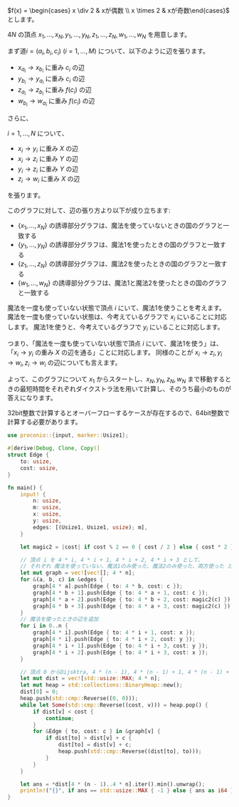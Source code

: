 $f(x) = \begin{cases} x \div 2 & xが偶数 \\ x \times 2 & xが奇数\end{cases}$ 　とします。

$4N$ の頂点 $x_1, \ldots, x_N, y_1, \ldots, y_N, z_1, \ldots, z_N, w_1, \ldots, w_N$ を用意します。

まず道$i = (a_i, b_i, c_i)~(i = 1, \ldots, M)$ について、以下のように辺を張ります。

- $x_{a_i} \to x_{b_i}$ に重み $c_i$ の辺
- $y_{b_i} \to y_{a_i}$ に重み $c_i$ の辺
- $z_{a_i} \to z_{b_i}$ に重み $f(c_i)$ の辺
- $w_{b_i} \to w_{a_i}$ に重み $f(c_i)$ の辺

さらに、

$i = 1, \ldots, N$ について、

- $x_i \to y_i$ に重み $X$ の辺
- $x_i \to z_i$ に重み $Y$ の辺
- $y_i \to z_i$ に重み $Y$ の辺
- $z_i \to w_i$ に重み $X$ の辺

を張ります。

このグラフに対して、辺の張り方より以下が成り立ちます:
- $\{x_1, \ldots, x_N \}$ の誘導部分グラフは、魔法を使っていないときの国のグラフと一致する
- $\{y_1, \ldots, y_N \}$ の誘導部分グラフは、魔法1を使ったときの国のグラフと一致する
- $\{z_1, \ldots, z_N \}$ の誘導部分グラフは、魔法2を使ったときの国のグラフと一致する
- $\{w_1, \ldots, w_N \}$ の誘導部分グラフは、魔法1と魔法2を使ったときの国のグラフと一致する

魔法を一度も使っていない状態で頂点 $i$ にいて、魔法1を使うことを考えます。
魔法を一度も使っていない状態は、今考えているグラフで $x_i$ にいることに対応します。
魔法1を使うと、今考えているグラフで $y_i$ にいることに対応します。

つまり、「魔法を一度も使っていない状態で頂点 $i$ にいて、魔法1を使う」は、「$x_i \to y_i$ の重み $X$ の辺を通る」ことに対応します。
同様のことが $x_i \to z_i, y_i \to w_i, z_i \to w_i$ の辺についても言えます。

よって、このグラフについて $x_1$ からスタートし、$x_N, y_N, z_N, w_N$ まで移動するときの最短時間をそれぞれダイクストラ法を用いて計算し、そのうち最小のものが答えになります。

32bit整数で計算するとオーバーフローするケースが存在するので、64bit整数で計算する必要があります。

```rust
use proconio::{input, marker::Usize1};

#[derive(Debug, Clone, Copy)]
struct Edge {
    to: usize,
    cost: usize,
}

fn main() {
    input! {
        n: usize,
        m: usize,
        x: usize,
        y: usize,
        edges: [(Usize1, Usize1, usize); m],
    }

    let magic2 = |cost| if cost % 2 == 0 { cost / 2 } else { cost * 2 };

    // 頂点 i を 4 * i, 4 * i + 1, 4 * i + 2, 4 * i + 3 として、
    // それぞれ 魔法を使っていない、魔法1のみ使った、魔法2のみ使った、両方使った ときのグラフを作る
    let mut graph = vec![vec![]; 4 * n];
    for &(a, b, c) in &edges {
        graph[4 * a].push(Edge { to: 4 * b, cost: c });
        graph[4 * b + 1].push(Edge { to: 4 * a + 1, cost: c });
        graph[4 * a + 2].push(Edge { to: 4 * b + 2, cost: magic2(c) });
        graph[4 * b + 3].push(Edge { to: 4 * a + 3, cost: magic2(c) });
    }
    // 魔法を使ったときの辺を追加
    for i in 0..n {
        graph[4 * i].push(Edge { to: 4 * i + 1, cost: x });
        graph[4 * i].push(Edge { to: 4 * i + 2, cost: y });
        graph[4 * i + 1].push(Edge { to: 4 * i + 3, cost: y });
        graph[4 * i + 2].push(Edge { to: 4 * i + 3, cost: x });
    }

    // 頂点 0 からDijsktra, 4 * (n - 1), 4 * (n - 1) + 1, 4 * (n - 1) + 2, 4 * (n - 1) + 3 への最短距離のうち最小のものが答え
    let mut dist = vec![std::usize::MAX; 4 * n];
    let mut heap = std::collections::BinaryHeap::new();
    dist[0] = 0;
    heap.push(std::cmp::Reverse((0, 0)));
    while let Some(std::cmp::Reverse((cost, v))) = heap.pop() {
        if dist[v] < cost {
            continue;
        }
        for &Edge { to, cost: c } in &graph[v] {
            if dist[to] > dist[v] + c {
                dist[to] = dist[v] + c;
                heap.push(std::cmp::Reverse((dist[to], to)));
            }
        }
    }

    let ans = *dist[4 * (n - 1)..4 * n].iter().min().unwrap();
    println!("{}", if ans == std::usize::MAX { -1 } else { ans as i64 });
}
```